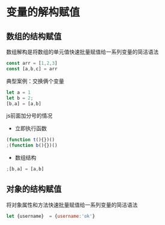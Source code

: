 # 变量的解构赋值

## 数组的结构赋值

数组解构是将数组的单元值快速批量赋值给一系列变量的简洁语法

```js
const arr = [1,2,3]
const [a,b,c] = arr
```

典型案例：交换俩个变量

```js
let a = 1
let b = 2;
[b,a] = [a,b]
```

js前面加分号的情况

- 立即执行函数

```js
(function t(){})()
;(function b(){})()
```

- 数组结构

```js
;[b,a] = [a,b]

```

## 对象的结构赋值

将对象属性和方法快速批量赋值给一系列变量的简洁语法

```js
let {username}  = {username:'ok'}
```
